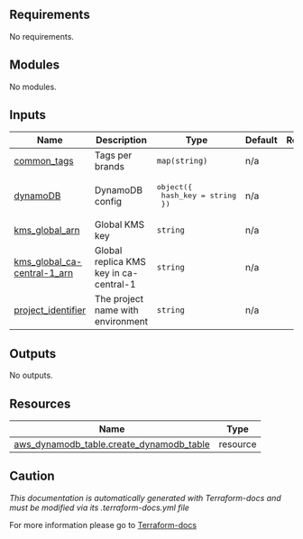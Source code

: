 <!-- BEGIN_TF_DOCS -->

## Requirements

No requirements.
## Modules

No modules.
## Inputs

| Name | Description | Type | Default | Required |
|------|-------------|------|---------|:--------:|
| <a name="input_common_tags"></a> [common\_tags](#input\_common\_tags) | Tags per brands | `map(string)` | n/a | yes |
| <a name="input_dynamoDB"></a> [dynamoDB](#input\_dynamoDB) | DynamoDB config | <pre>object({<br>    hash_key = string<br>  })</pre> | n/a | yes |
| <a name="input_kms_global_arn"></a> [kms\_global\_arn](#input\_kms\_global\_arn) | Global KMS key | `string` | n/a | yes |
| <a name="input_kms_global_ca-central-1_arn"></a> [kms\_global\_ca-central-1\_arn](#input\_kms\_global\_ca-central-1\_arn) | Global replica KMS key in ca-central-1 | `string` | n/a | yes |
| <a name="input_project_identifier"></a> [project\_identifier](#input\_project\_identifier) | The project name with environment | `string` | n/a | yes |
## Outputs

No outputs.
## Resources

| Name | Type |
|------|------|
| [aws_dynamodb_table.create_dynamodb_table](https://registry.terraform.io/providers/hashicorp/aws/latest/docs/resources/dynamodb_table) | resource |

## Caution

*This documentation is automatically generated with Terraform-docs and must be modified via its .terraform-docs.yml file*

For more information please go to [Terraform-docs](https://terraform-docs.io)
<!-- END_TF_DOCS -->